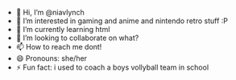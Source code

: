 - 👋 Hi, I’m @niavlynch
- 👀 I’m interested in gaming and anime and nintendo retro stuff :P
- 🌱 I’m currently learning html
- 💞️ I’m looking to collaborate on what?
- 📫 How to reach me dont!
- 😄 Pronouns: she/her
- ⚡ Fun fact: i used to coach a boys vollyball team in school

<!---
niavlynch/niavlynch is a ✨ special ✨ repository because its `README.md` (this file) appears on your GitHub profile.
You can click the Preview link to take a look at your changes.
--->
